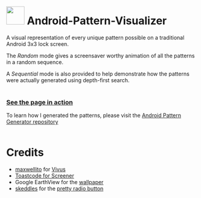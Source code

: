 # <img src="https://github.com/psyclone20/Android-Pattern-Visualizer/blob/master/resources/favicon.png" width="48px" height="48px" /> Android-Pattern-Visualizer

A visual representation of every unique pattern possible on a traditional Android 3x3 lock screen.

The _Random_ mode gives a screensaver worthy animation of all the patterns in a random sequence.

A _Sequential_ mode is also provided to help demonstrate how the patterns were actually generated using depth-first search.
<br><br>
### [See the page in action](https://psyclone20.github.io/Android-Pattern-Visualizer)

To learn how I generated the patterns, please visit the [Android Pattern Generator repository](https://github.com/psyclone20/Android-Pattern-Generator)
<br><br>
# Credits
* [maxwellito](https://github.com/maxwellito) for [Vivus](https://github.com/maxwellito/vivus)
* [Toastcode for Screener](https://play.google.com/store/apps/details?id=de.toastcode.screener&hl=en_IN)
* Google EarthView for the [wallpaper](https://earthview.withgoogle.com/illizi-algeria-1102)
* [skeddles](https://codepen.io/skeddles) for the [pretty radio button](https://codepen.io/skeddles/pen/PbROLK)
